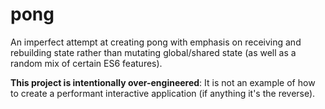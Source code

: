 # pong
An imperfect attempt at creating pong with emphasis on receiving and rebuilding state rather than mutating global/shared state (as well as a random mix of certain ES6 features).

**This project is intentionally over-engineered**: It is not an example of how to create a performant interactive application (if anything it's the reverse).
